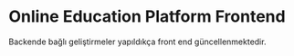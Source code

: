 # Online Education Platform Frontend

Backende bağlı geliştirmeler yapıldıkça front end güncellenmektedir. 